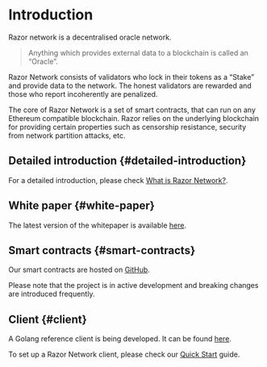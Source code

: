 # Introduction

Razor network is a decentralised oracle network.

> Anything which provides external data to a blockchain is called an “Oracle”.

Razor Network consists of validators who lock in their tokens as a “Stake” and provide data to the network. The honest validators are rewarded and those who report incoherently are penalized.

The core of Razor Network is a set of smart contracts, that can run on any Ethereum compatible blockchain. Razor relies on the underlying blockchain for providing certain properties such as censorship resistance, security from network partition attacks, etc.

## Detailed introduction {#detailed-introduction}

For a detailed introduction, please check [What is Razor Network?](explainer.md).

## White paper {#white-paper}

The latest version of the whitepaper is available [here](https://razor.network/whitepaper.pdf).

## Smart contracts {#smart-contracts}

Our smart contracts are hosted on [GitHub](https://github.com/razor-network/oracle-contracts).

Please note that the project is in active development and breaking changes are introduced frequently.

## Client {#client}

A Golang reference client is being developed. It can be found [here](https://github.com/razor-network/oracle-node).

To set up a Razor Network client, please check our [Quick Start](/docs/stake.md) guide.
